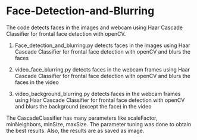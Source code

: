 # Face-Detection-and-Blurring

The code detects faces in the images and webcam using Haar Cascade Classifier for frontal face detection with openCV.

1. Face_detection_and_blurring.py detects faces in the images using Haar Cascade Classifier for frontal face detection with openCV and blurs the faces

2. video_face_blurring.py detects faces in the webcam frames using Haar Cascade Classifier for frontal face detection with openCV and blurs the faces in the video

3. video_background_blurring.py detects faces in the webcam frames using Haar Cascade Classifier for frontal face detection with openCV and blurs the background (except the face) in the video

The CascadeClassifier has many parameters like scaleFactor, minNeighbors, minSize, maxSize. The parameter tuning was done to obtain the best results.
Also, the results are as saved as image.
